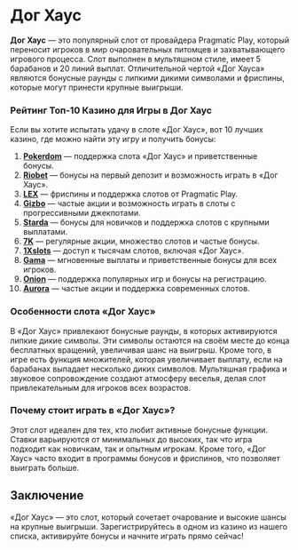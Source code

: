 # Дог Хаус

**Дог Хаус** — это популярный слот от провайдера Pragmatic Play, который переносит игроков в мир очаровательных питомцев и захватывающего игрового процесса. Слот выполнен в мультяшном стиле, имеет 5 барабанов и 20 линий выплат. Отличительной чертой «Дог Хауса» являются бонусные раунды с липкими дикими символами и фриспины, которые могут принести крупные выигрыши.

### Рейтинг Топ-10 Казино для Игры в Дог Хаус

Если вы хотите испытать удачу в слоте «Дог Хаус», вот 10 лучших казино, где можно найти эту игру и получить бонусы:

1. **[Pokerdom](https://brandplay.link/4k77v2yx)** — поддержка слота «Дог Хаус» и приветственные бонусы.
2. **[Riobet](https://brandplay.link/7xBLTPyj)** — бонусы на первый депозит и возможность играть в «Дог Хаус».
3. **[LEX](https://brandplay.link/zW4hdDFV)** — фриспины и поддержка слотов от Pragmatic Play.
4. **[Gizbo](https://brandplay.link/bprXw4YV)** — частые акции и возможность играть в слоты с прогрессивными джекпотами.
5. **[Starda](https://brandplay.link/fB7xwRFL)** — бонусы для новичков и поддержка слотов с крупными выплатами.
6. **[7K](https://brandplay.link/BvQyFShp)** — регулярные акции, множество слотов и частые бонусы.
7. **[1Xslots](https://brandplay.link/hSB1khtr)** — доступ к тысячам слотов, включая «Дог Хаус».
8. **[Gama](https://brandplay.link/j6NMKsDz)** — мгновенные выплаты и приветственные бонусы для всех игроков.
9. **[Onion](https://brandplay.link/zBGRVpQ9)** — поддержка популярных игр и бонусы на регистрацию.
10. **[Aurora](https://10trafic-stat2.com/click/668546556bcc6313411604bd/6766/13032/subaccount)** — частые акции и поддержка современных слотов.

### Особенности слота «Дог Хаус»

В «Дог Хаус» привлекают бонусные раунды, в которых активируются липкие дикие символы. Эти символы остаются на своём месте до конца бесплатных вращений, увеличивая шанс на выигрыш. Кроме того, в игре есть функция множителей, которая увеличивает выплату, если на барабанах выпадает несколько диких символов. Мультяшная графика и звуковое сопровождение создают атмосферу веселья, делая слот привлекательным для игроков всех возрастов.

### Почему стоит играть в «Дог Хаус»?

Этот слот идеален для тех, кто любит активные бонусные функции. Ставки варьируются от минимальных до высоких, так что игра подходит как новичкам, так и опытным игрокам. Кроме того, «Дог Хаус» часто входит в программы бонусов и фриспинов, что позволяет выиграть больше.

## Заключение

«Дог Хаус» — это слот, который сочетает очарование и высокие шансы на крупные выигрыши. Зарегистрируйтесь в одном из казино из нашего списка, активируйте бонусы и начните играть прямо сейчас!

